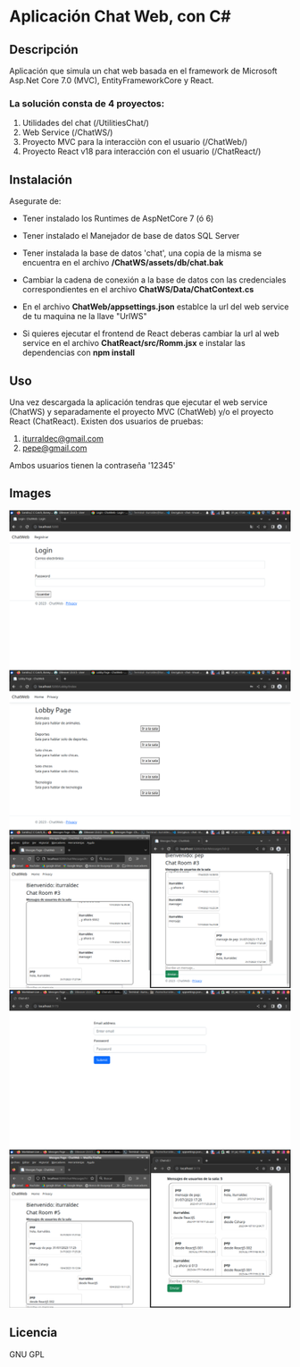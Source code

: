 # Aplicación Chat Web, con C#

## Descripción

Aplicación que simula un chat web basada en el framework de Microsoft Asp.Net Core 7.0 (MVC), EntityFrameworkCore y React.

### La solución consta de 4 proyectos:
1. Utilidades del chat (/UtilitiesChat/)
2. Web Service (/ChatWS/)
3. Proyecto MVC para la interacciòn con el usuario (/ChatWeb/)
4. Proyecto React v18 para interacción con el usuario (/ChatReact/)

## Instalación

Asegurate de:
- Tener instalado los Runtimes de AspNetCore 7 (ó 6)
- Tener instalado el Manejador de base de datos SQL Server
- Tener instalada la base de datos 'chat', una copia de la misma se encuentra en el archivo **/ChatWS/assets/db/chat.bak**
- Cambiar la cadena de conexión a la base de datos con las credenciales correspondientes en el archivo **ChatWS/Data/ChatContext.cs**

- En el archivo **ChatWeb/appsettings.json** establce la url del web service de tu maquina ne la llave "UrlWS"
- Si quieres ejecutar el frontend de React deberas cambiar la url al web service en el archivo **ChatReact/src/Romm.jsx** e instalar las dependencias con **npm install**

## Uso
Una vez descargada la aplicación tendras que ejecutar el web service (ChatWS) y separadamente el proyecto MVC (ChatWeb) y/o el proyecto React (ChatReact).
Existen dos usuarios de pruebas:
1. iturraldec@gmail.com
2. pepe@gmail.com

Ambos usuarios tienen la contraseña '12345'

## Images
![Login de ChatWeb](ChatWeb/assets/images/img_2023-07-31_17-26-00.png)
![Lobys del chat](ChatWeb/assets/images/img_2023-07-31_17-27-00.png)
![ChatWeb en el lobby #3](ChatWeb/assets/images/img_2023-07-31_17-28-05.png)
![Login de ChatReact](ChatReact/assets/images/img_2023-07-31_19-50-09.png)
![Chat con frontend ChatWeb y ChatReact](ChatReact/assets/images/img_2023-07-31_19-49-31.png)
    
## Licencia

GNU GPL
